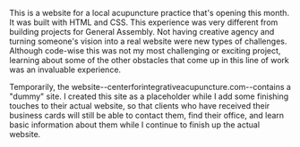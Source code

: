 This is a website for a local acupuncture practice that's opening this month. It was built 
with HTML and CSS. This experience was very different from building projects for General Assembly. Not having creative agency and turning someone's vision into a real website were new types of challenges. Although code-wise this was not my most challenging or exciting project, learning about some of the other obstacles that come up in this line of work was an invaluable experience.

Temporarily, the website--centerforintegrativeacupuncture.com--contains a "dummy" site. I created this site as a placeholder while I add some finishing touches to their actual website, so that clients who have received their business cards will still be able to contact them, find their office, and learn basic information about them while I continue to finish up the actual website. 
